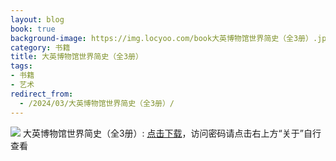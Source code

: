 ```yaml
---
layout: blog
book: true
background-image: https://img.locyoo.com/book大英博物馆世界简史（全3册）.jpg
category: 书籍
title: 大英博物馆世界简史（全3册）
tags:
- 书籍
- 艺术
redirect_from:
  - /2024/03/大英博物馆世界简史（全3册）/
---
```

![](https://img.locyoo.com/book大英博物馆世界简史（全3册）.jpg)
大英博物馆世界简史（全3册）: <a name = "ref1" href="https://url18.ctfile.com/f/50983618-1363199030-0d3c6e?p=3619">点击下载</a>，访问密码请点击右上方“关于”自行查看